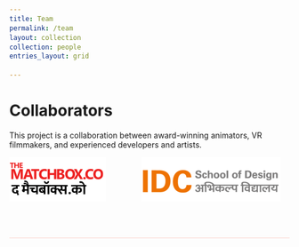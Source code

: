 ```yaml
---
title: Team
permalink: /team
layout: collection
collection: people
entries_layout: grid

---
```



# <b>Collaborators</b>

This project is a collaboration between award-winning animators, VR filmmakers, and experienced developers and artists.

<div>
<a href="https://www.thematchbox.co/" target="_blank"><img src="assets/img/mvrimages/partners_logo_tmb.png"></a>
&emsp;&emsp;&emsp;&emsp;	
<a href="http://www.idc.iitb.ac.in/" target="_blank"><img src="assets/img/mvrimages/partners_logo_idc.png"></a>

</div>

<br><br>
<hr style="height:1px;border-width:0;color:#fcd5ce;background-color:#fcd5ce">
<br>